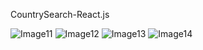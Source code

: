  CountrySearch-React.js

![Image11](https://github.com/Aishmurali/CountrySearch-React.js/assets/125116839/5853f914-d5f5-4a00-9863-655d1e9bbdea)
![Image12](https://github.com/Aishmurali/CountrySearch-React.js/assets/125116839/bff62535-6b52-4bc0-a4cc-f2a2a8718d79)
![Image13](https://github.com/Aishmurali/CountrySearch-React.js/assets/125116839/c04df93c-df4c-4633-af93-313ed8dc48f4)
![Image14](https://github.com/Aishmurali/CountrySearch-React.js/assets/125116839/0efdf055-d6c1-4684-a574-46df7c844fe2)


